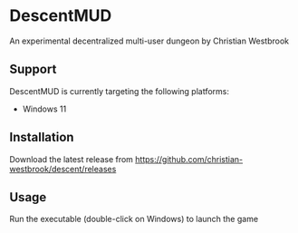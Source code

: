 # DescentMUD
An experimental decentralized multi-user dungeon by Christian Westbrook

## Support
DescentMUD is currently targeting the following platforms:
- Windows 11

## Installation
Download the latest release from https://github.com/christian-westbrook/descent/releases

## Usage
Run the executable (double-click on Windows) to launch the game